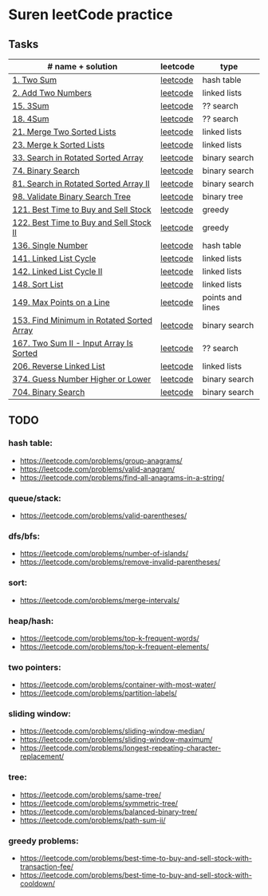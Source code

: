 # Suren leetCode practice

## Tasks

| # name + solution                                                                              | leetcode                                                                        | type             |
|------------------------------------------------------------------------------------------------|---------------------------------------------------------------------------------|------------------|
| [1. Two Sum](problems/1.two-sum)                                                               | [leetcode](https://leetcode.com/problems/two-sum/)                              | hash table       |
| [2. Add Two Numbers](problems/2-add-two-numbers)                                               | [leetcode](https://leetcode.com/problems/add-two-numbers/)                      | linked lists     |
| [15. 3Sum](problems/15-3sum)                                                                   | [leetcode](https://leetcode.com/problems/3sum/)                                 | ?? search        |
| [18. 4Sum](problems/18-4sum)                                                                   | [leetcode](https://leetcode.com/problems/4sum/)                                 | ?? search        |
| [21. Merge Two Sorted Lists](problems/21-merge-two-sorted-lists)                               | [leetcode](https://leetcode.com/problems/merge-k-sorted-lists/)                 | linked lists     |
| [23. Merge k Sorted Lists](problems/23-merge-k-sorted-lists)                                   | [leetcode](https://leetcode.com/problems/merge-two-sorted-lists/)               | linked lists     |
| [33. Search in Rotated Sorted Array](problems/33-search-in-rotated-sorted-array)               | [leetcode](https://leetcode.com/problems/search-in-rotated-sorted-array/)       | binary search    |
| [74. Binary Search](problems/74-search-a-2d-matrix)                                            | [leetcode](https://leetcode.com/problems/search-a-2d-matrix/)                   | binary search    |
| [81. Search in Rotated Sorted Array II](problems/81-search-in-rotated-sorted-array-ii)         | [leetcode](https://leetcode.com/problems/search-in-rotated-sorted-array-ii/)    | binary search    |
| [98. Validate Binary Search Tree](problems/98-validate-binary-search-tree)                     | [leetcode](https://leetcode.com/problems/validate-binary-search-tree/)          | binary tree      |
| [121. Best Time to Buy and Sell Stock](problems/121-best-time-to-buy-and-sell-stock)           | [leetcode](https://leetcode.com/problems/best-time-to-buy-and-sell-stock/)      | greedy           |
| [122. Best Time to Buy and Sell Stock II](problems/122-best-time-to-buy-and-sell-stock-ii)     | [leetcode](https://leetcode.com/problems/best-time-to-buy-and-sell-stock-ii/)   | greedy           |
| [136. Single Number](problems/136-single-number)                                               | [leetcode](https://leetcode.com/problems/single-number/)                        | hash table       |
| [141. Linked List Cycle](problems/141-linked-list-cycle)                                       | [leetcode](https://leetcode.com/problems/linked-list-cycle/)                    | linked lists     |
| [142. Linked List Cycle II](problems/142-linked-list-cycle-ii)                                 | [leetcode](https://leetcode.com/problems/linked-list-cycle-ii/)                 | linked lists     |
| [148. Sort List](problems/148-sort-list)                                                       | [leetcode](https://leetcode.com/problems/sort-list/)                            | linked lists     |
| [149. Max Points on a Line](problems/149-max-points-on-a-line)                                 | [leetcode](https://leetcode.com/problems/max-points-on-a-line/)                 | points and lines |
| [153. Find Minimum in Rotated Sorted Array](problems/153-find-minimum-in-rotated-sorted-array) | [leetcode](https://leetcode.com/problems/find-minimum-in-rotated-sorted-array/) | binary search    |
| [167. Two Sum II - Input Array Is Sorted](problems/167-two-sum-ii-input-array-is-sorted)       | [leetcode](https://leetcode.com/problems/two-sum-ii-input-array-is-sorted/)     | ?? search        |
| [206. Reverse Linked List](problems/206-reverse-linked-list)                                   | [leetcode](https://leetcode.com/problems/reverse-linked-list/)                  | linked lists     |
| [374. Guess Number Higher or Lower](problems/374-guess-number-higher-or-lower)                 | [leetcode](https://leetcode.com/problems/guess-number-higher-or-lower/)         | binary search    |
| [704. Binary Search](problems/704-binary-search)                                               | [leetcode](https://leetcode.com/problems/binary-search/)                        | binary search    |


## TODO

 
### hash table:
- https://leetcode.com/problems/group-anagrams/
- https://leetcode.com/problems/valid-anagram/
- https://leetcode.com/problems/find-all-anagrams-in-a-string/

### queue/stack:
- https://leetcode.com/problems/valid-parentheses/

### dfs/bfs:
- https://leetcode.com/problems/number-of-islands/
- https://leetcode.com/problems/remove-invalid-parentheses/
 
### sort:
- https://leetcode.com/problems/merge-intervals/
 
### heap/hash:
- https://leetcode.com/problems/top-k-frequent-words/
- https://leetcode.com/problems/top-k-frequent-elements/
 
### two pointers:
- https://leetcode.com/problems/container-with-most-water/
- https://leetcode.com/problems/partition-labels/
 
### sliding window:
- https://leetcode.com/problems/sliding-window-median/
- https://leetcode.com/problems/sliding-window-maximum/
- https://leetcode.com/problems/longest-repeating-character-replacement/
 
### tree:
- https://leetcode.com/problems/same-tree/
- https://leetcode.com/problems/symmetric-tree/
- https://leetcode.com/problems/balanced-binary-tree/
- https://leetcode.com/problems/path-sum-ii/
 
### greedy problems:
- https://leetcode.com/problems/best-time-to-buy-and-sell-stock-with-transaction-fee/
- https://leetcode.com/problems/best-time-to-buy-and-sell-stock-with-cooldown/
